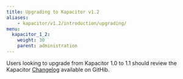 ```yaml
---
title: Upgrading to Kapacitor v1.2
aliases:
    - kapacitor/v1.2/introduction/upgrading/
menu:
  kapacitor_1_2:
    weight: 30
    parent: administration
---
```


Users looking to upgrade from Kapacitor 1.0 to 1.1 should review the Kapacitor
[Changelog](https://github.com/influxdata/kapacitor/blob/master/CHANGELOG.md) available on GitHib.
